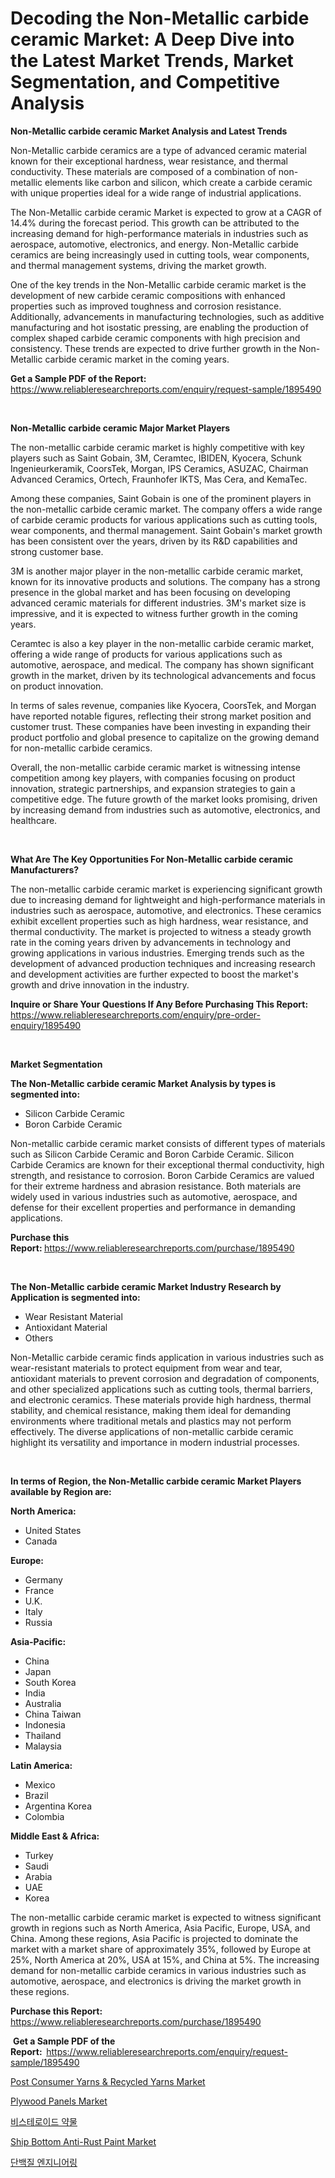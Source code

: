 <p><h1>Decoding the Non-Metallic carbide ceramic Market: A Deep Dive into the Latest Market Trends, Market Segmentation, and Competitive Analysis</h1></p><p><strong>Non-Metallic carbide ceramic Market Analysis and Latest Trends</strong></p>
<p><p>Non-Metallic carbide ceramics are a type of advanced ceramic material known for their exceptional hardness, wear resistance, and thermal conductivity. These materials are composed of a combination of non-metallic elements like carbon and silicon, which create a carbide ceramic with unique properties ideal for a wide range of industrial applications.</p><p>The Non-Metallic carbide ceramic Market is expected to grow at a CAGR of 14.4% during the forecast period. This growth can be attributed to the increasing demand for high-performance materials in industries such as aerospace, automotive, electronics, and energy. Non-Metallic carbide ceramics are being increasingly used in cutting tools, wear components, and thermal management systems, driving the market growth.</p><p>One of the key trends in the Non-Metallic carbide ceramic market is the development of new carbide ceramic compositions with enhanced properties such as improved toughness and corrosion resistance. Additionally, advancements in manufacturing technologies, such as additive manufacturing and hot isostatic pressing, are enabling the production of complex shaped carbide ceramic components with high precision and consistency. These trends are expected to drive further growth in the Non-Metallic carbide ceramic market in the coming years.</p></p>
<p><strong>Get a Sample PDF of the Report:&nbsp;</strong> <a href="https://www.reliableresearchreports.com/enquiry/request-sample/1895490">https://www.reliableresearchreports.com/enquiry/request-sample/1895490</a></p>
<p>&nbsp;</p>
<p><strong>Non-Metallic carbide ceramic Major Market Players</strong></p>
<p><p>The non-metallic carbide ceramic market is highly competitive with key players such as Saint Gobain, 3M, Ceramtec, IBIDEN, Kyocera, Schunk Ingenieurkeramik, CoorsTek, Morgan, IPS Ceramics, ASUZAC, Chairman Advanced Ceramics, Ortech, Fraunhofer IKTS, Mas Cera, and KemaTec. </p><p>Among these companies, Saint Gobain is one of the prominent players in the non-metallic carbide ceramic market. The company offers a wide range of carbide ceramic products for various applications such as cutting tools, wear components, and thermal management. Saint Gobain's market growth has been consistent over the years, driven by its R&D capabilities and strong customer base.</p><p>3M is another major player in the non-metallic carbide ceramic market, known for its innovative products and solutions. The company has a strong presence in the global market and has been focusing on developing advanced ceramic materials for different industries. 3M's market size is impressive, and it is expected to witness further growth in the coming years.</p><p>Ceramtec is also a key player in the non-metallic carbide ceramic market, offering a wide range of products for various applications such as automotive, aerospace, and medical. The company has shown significant growth in the market, driven by its technological advancements and focus on product innovation.</p><p>In terms of sales revenue, companies like Kyocera, CoorsTek, and Morgan have reported notable figures, reflecting their strong market position and customer trust. These companies have been investing in expanding their product portfolio and global presence to capitalize on the growing demand for non-metallic carbide ceramics.</p><p>Overall, the non-metallic carbide ceramic market is witnessing intense competition among key players, with companies focusing on product innovation, strategic partnerships, and expansion strategies to gain a competitive edge. The future growth of the market looks promising, driven by increasing demand from industries such as automotive, electronics, and healthcare.</p></p>
<p>&nbsp;</p>
<p><strong>What Are The Key Opportunities For Non-Metallic carbide ceramic Manufacturers?</strong></p>
<p><p>The non-metallic carbide ceramic market is experiencing significant growth due to increasing demand for lightweight and high-performance materials in industries such as aerospace, automotive, and electronics. These ceramics exhibit excellent properties such as high hardness, wear resistance, and thermal conductivity. The market is projected to witness a steady growth rate in the coming years driven by advancements in technology and growing applications in various industries. Emerging trends such as the development of advanced production techniques and increasing research and development activities are further expected to boost the market's growth and drive innovation in the industry.</p></p>
<p><strong>Inquire or Share Your Questions If Any Before Purchasing This Report:</strong> <a href="https://www.reliableresearchreports.com/enquiry/pre-order-enquiry/1895490">https://www.reliableresearchreports.com/enquiry/pre-order-enquiry/1895490</a></p>
<p>&nbsp;</p>
<p><strong>Market Segmentation</strong></p>
<p><strong>The Non-Metallic carbide ceramic Market Analysis by types is segmented into:</strong></p>
<p><ul><li>Silicon Carbide Ceramic</li><li>Boron Carbide Ceramic</li></ul></p>
<p><p>Non-metallic carbide ceramic market consists of different types of materials such as Silicon Carbide Ceramic and Boron Carbide Ceramic. Silicon Carbide Ceramics are known for their exceptional thermal conductivity, high strength, and resistance to corrosion. Boron Carbide Ceramics are valued for their extreme hardness and abrasion resistance. Both materials are widely used in various industries such as automotive, aerospace, and defense for their excellent properties and performance in demanding applications.</p></p>
<p><strong>Purchase this Report:&nbsp;</strong><a href="https://www.reliableresearchreports.com/purchase/1895490">https://www.reliableresearchreports.com/purchase/1895490</a></p>
<p>&nbsp;</p>
<p><strong>The Non-Metallic carbide ceramic Market Industry Research by Application is segmented into:</strong></p>
<p><ul><li>Wear Resistant Material</li><li>Antioxidant Material</li><li>Others</li></ul></p>
<p><p>Non-Metallic carbide ceramic finds application in various industries such as wear-resistant materials to protect equipment from wear and tear, antioxidant materials to prevent corrosion and degradation of components, and other specialized applications such as cutting tools, thermal barriers, and electronic ceramics. These materials provide high hardness, thermal stability, and chemical resistance, making them ideal for demanding environments where traditional metals and plastics may not perform effectively. The diverse applications of non-metallic carbide ceramic highlight its versatility and importance in modern industrial processes.</p></p>
<p>&nbsp;</p>
<p><strong>In terms of Region, the Non-Metallic carbide ceramic Market Players available by Region are:</strong></p>
<p>
    <p> <strong> North America: </strong>
        <ul>
            <li>United States</li>
            <li>Canada</li>
        </ul>
        </p> 
    <p> <strong> Europe: </strong>
        <ul>
            <li>Germany</li>
            <li>France</li>
            <li>U.K.</li>
            <li>Italy</li>
            <li>Russia</li>
        </ul>
        </p> 
    <p> <strong> Asia-Pacific: </strong>
        <ul>
            <li>China</li>
            <li>Japan</li>
            <li>South Korea</li>
            <li>India</li>
            <li>Australia</li>
            <li>China Taiwan</li>
            <li>Indonesia</li>
            <li>Thailand</li>
            <li>Malaysia</li>
        </ul>
        </p> 
    <p> <strong> Latin America: </strong>
        <ul>
            <li>Mexico</li>
            <li>Brazil</li>
            <li>Argentina Korea</li>
            <li>Colombia</li>
        </ul>
        </p> 
    <p> <strong> Middle East & Africa: </strong>
        <ul>
            <li>Turkey</li>
            <li>Saudi</li>
            <li>Arabia</li>
            <li>UAE</li>
            <li>Korea</li>
        </ul>
    </p>
    </p>
<p><p>The non-metallic carbide ceramic market is expected to witness significant growth in regions such as North America, Asia Pacific, Europe, USA, and China. Among these regions, Asia Pacific is projected to dominate the market with a market share of approximately 35%, followed by Europe at 25%, North America at 20%, USA at 15%, and China at 5%. The increasing demand for non-metallic carbide ceramics in various industries such as automotive, aerospace, and electronics is driving the market growth in these regions.</p></p>
<p><strong>Purchase this Report: </strong><a href="https://www.reliableresearchreports.com/purchase/1895490">https://www.reliableresearchreports.com/purchase/1895490</a></p>
<p>&nbsp;<strong>Get a Sample PDF of the Report:&nbsp;&nbsp;</strong><a href="https://www.reliableresearchreports.com/enquiry/request-sample/1895490">https://www.reliableresearchreports.com/enquiry/request-sample/1895490</a></p>
<p><strong></strong></p>
<p><p><a href="https://github.com/sonuprakash1/Market-Research-Report-List-1/blob/main/post-consumer-yarns-recycled-yarns-market.md">Post Consumer Yarns & Recycled Yarns Market</a></p><p><a href="https://issuu.com/reportprime-2/docs/plywood-panels-market-size-2030.pptx">Plywood Panels Market</a></p><p><a href="https://github.com/trmesnao7959541/Market-Research-Report-List-1/blob/main/69959571554.md">비스테로이드 약물</a></p><p><a href="https://github.com/Whitneyboyettebo9kiw7yr13/Market-Research-Report-List-1/blob/main/ship-bottom-anti-rust-paint-market.md">Ship Bottom Anti-Rust Paint Market</a></p><p><a href="https://github.com/vsn7qpua81q/Market-Research-Report-List-1/blob/main/39608431555.md">단백질 엔지니어링</a></p></p>
